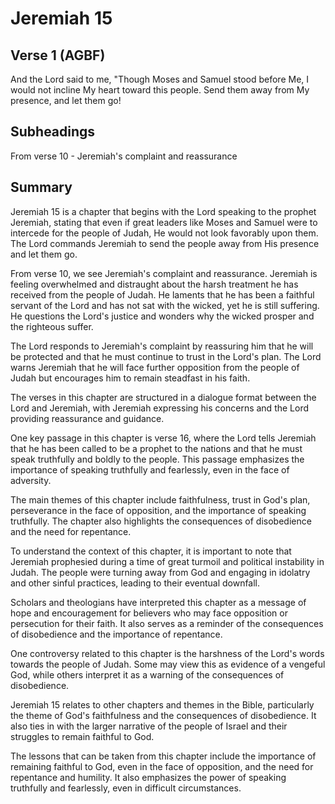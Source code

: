 # Jeremiah 15

## Verse 1 (AGBF)

And the Lord said to me, "Though Moses and Samuel stood before Me, I would not incline My heart toward this people. Send them away from My presence, and let them go!

## Subheadings

From verse 10 - Jeremiah's complaint and reassurance

## Summary

Jeremiah 15 is a chapter that begins with the Lord speaking to the prophet Jeremiah, stating that even if great leaders like Moses and Samuel were to intercede for the people of Judah, He would not look favorably upon them. The Lord commands Jeremiah to send the people away from His presence and let them go.

From verse 10, we see Jeremiah's complaint and reassurance. Jeremiah is feeling overwhelmed and distraught about the harsh treatment he has received from the people of Judah. He laments that he has been a faithful servant of the Lord and has not sat with the wicked, yet he is still suffering. He questions the Lord's justice and wonders why the wicked prosper and the righteous suffer.

The Lord responds to Jeremiah's complaint by reassuring him that he will be protected and that he must continue to trust in the Lord's plan. The Lord warns Jeremiah that he will face further opposition from the people of Judah but encourages him to remain steadfast in his faith.

The verses in this chapter are structured in a dialogue format between the Lord and Jeremiah, with Jeremiah expressing his concerns and the Lord providing reassurance and guidance.

One key passage in this chapter is verse 16, where the Lord tells Jeremiah that he has been called to be a prophet to the nations and that he must speak truthfully and boldly to the people. This passage emphasizes the importance of speaking truthfully and fearlessly, even in the face of adversity.

The main themes of this chapter include faithfulness, trust in God's plan, perseverance in the face of opposition, and the importance of speaking truthfully. The chapter also highlights the consequences of disobedience and the need for repentance.

To understand the context of this chapter, it is important to note that Jeremiah prophesied during a time of great turmoil and political instability in Judah. The people were turning away from God and engaging in idolatry and other sinful practices, leading to their eventual downfall.

Scholars and theologians have interpreted this chapter as a message of hope and encouragement for believers who may face opposition or persecution for their faith. It also serves as a reminder of the consequences of disobedience and the importance of repentance.

One controversy related to this chapter is the harshness of the Lord's words towards the people of Judah. Some may view this as evidence of a vengeful God, while others interpret it as a warning of the consequences of disobedience.

Jeremiah 15 relates to other chapters and themes in the Bible, particularly the theme of God's faithfulness and the consequences of disobedience. It also ties in with the larger narrative of the people of Israel and their struggles to remain faithful to God.

The lessons that can be taken from this chapter include the importance of remaining faithful to God, even in the face of opposition, and the need for repentance and humility. It also emphasizes the power of speaking truthfully and fearlessly, even in difficult circumstances.